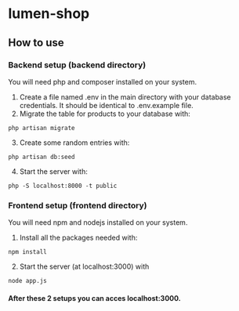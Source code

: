 # lumen-shop

## How to use
### Backend setup (backend directory)
You will need php and composer installed on your system.
1. Create a file named .env in the main directory with your database credentials. It should be identical to .env.example file.
2. Migrate the table for products to your database with:
```
php artisan migrate
```
3. Create some random entries with:
```
php artisan db:seed
```
4. Start the server with: 
```
php -S localhost:8000 -t public
```
### Frontend setup (frontend directory)
You will need npm and nodejs installed on your system.
1. Install all the packages needed with:
```
npm install
```
2. Start the server (at localhost:3000) with
```
node app.js
```

#### After these 2 setups you can acces localhost:3000.
